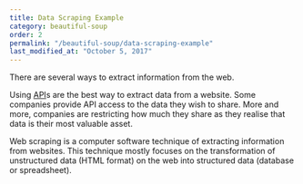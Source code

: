 ```yaml
---
title: Data Scraping Example
category: beautiful-soup
order: 2
permalink: "/beautiful-soup/data-scraping-example"
last_modified_at: "October 5, 2017"
---
```


There are several ways to extract information from the web.

Using [API](https://en.wikipedia.org/wiki/Application_programming_interface)s are the best way to extract data from a website. Some companies provide API access to the data they wish to share. More and more, companies are restricting how much they share as they realise that data is their most valuable asset.

Web scraping is a computer software technique of extracting information from websites. This technique mostly focuses on the transformation of unstructured data (HTML format) on the web into structured data (database or spreadsheet).
